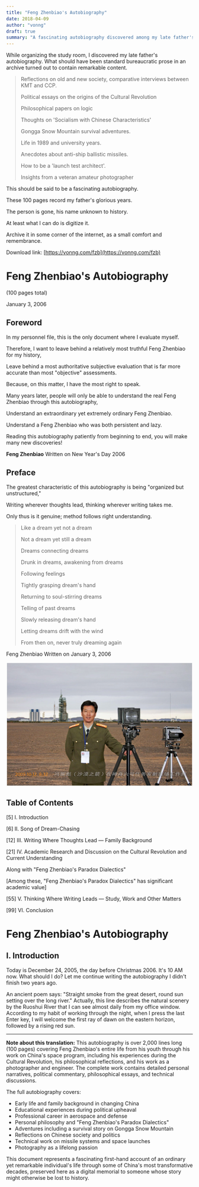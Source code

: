 ```yaml
---
title: "Feng Zhenbiao's Autobiography"
date: 2018-04-09
author: "vonng"
draft: true
summary: "A fascinating autobiography discovered among my late father's papers"
---
```


While organizing the study room, I discovered my late father's autobiography. What should have been standard bureaucratic prose in an archive turned out to contain remarkable content.

> Reflections on old and new society, comparative interviews between KMT and CCP.
>
> Political essays on the origins of the Cultural Revolution
>
> Philosophical papers on logic
>
> Thoughts on 'Socialism with Chinese Characteristics'
>
> Gongga Snow Mountain survival adventures.
>
> Life in 1989 and university years.
>
> Anecdotes about anti-ship ballistic missiles.
>
> How to be a 'launch test architect'.
>
> Insights from a veteran amateur photographer

This should be said to be a fascinating autobiography.

These 100 pages record my father's glorious years.

The person is gone, his name unknown to history.

At least what I can do is digitize it.

Archive it in some corner of the internet, as a small comfort and remembrance.

Download link: [https://vonng.com/fzb](https://vonng.com/fzb)

# Feng Zhenbiao's Autobiography

(100 pages total)

January 3, 2006

## Foreword

In my personnel file, this is the only document where I evaluate myself.

Therefore, I want to leave behind a relatively most truthful Feng Zhenbiao for my history,

Leave behind a most authoritative subjective evaluation that is far more accurate than most "objective" assessments.

Because, on this matter, I have the most right to speak.

Many years later, people will only be able to understand the real Feng Zhenbiao through this autobiography,

Understand an extraordinary yet extremely ordinary Feng Zhenbiao.

Understand a Feng Zhenbiao who was both persistent and lazy.

Reading this autobiography patiently from beginning to end, you will make many new discoveries!

**Feng Zhenbiao**
Written on New Year's Day 2006

## Preface

The greatest characteristic of this autobiography is being "organized but unstructured,"

Writing wherever thoughts lead, thinking wherever writing takes me.

Only thus is it genuine; method follows right understanding.

> Like a dream yet not a dream
>
> Not a dream yet still a dream
>
> Dreams connecting dreams
>
> Drunk in dreams, awakening from dreams
>
> 
>
> Following feelings
>
> Tightly grasping dream's hand
>
> Returning to soul-stirring dreams
>
> Telling of past dreams
>
> Slowly releasing dream's hand
>
> Letting dreams drift with the wind
>
> From then on, never truly dreaming again

Feng Zhenbiao
Written on January 3, 2006

![](冯振彪在神舟六号任务发射现场工作照.jpg)

## **Table of Contents**

[5] I. Introduction

[6] II. Song of Dream-Chasing

[12] III. Writing Where Thoughts Lead — Family Background

[21] IV. Academic Research and Discussion on the Cultural Revolution and Current Understanding

Along with "Feng Zhenbiao's Paradox Dialectics"

[Among these, "Feng Zhenbiao's Paradox Dialectics" has significant academic value]

[55] V. Thinking Where Writing Leads — Study, Work and Other Matters

[99] VI. Conclusion

# Feng Zhenbiao's Autobiography

## **I. Introduction**

Today is December 24, 2005, the day before Christmas 2006. It's 10 AM now. What should I do? Let me continue writing the autobiography I didn't finish two years ago.

An ancient poem says: "Straight smoke from the great desert, round sun setting over the long river." Actually, this line describes the natural scenery by the Ruoshui River that I can see almost daily from my office window. According to my habit of working through the night, when I press the last Enter key, I will welcome the first ray of dawn on the eastern horizon, followed by a rising red sun.

---

**Note about this translation:** This autobiography is over 2,000 lines long (100 pages) covering Feng Zhenbiao's entire life from his youth through his work on China's space program, including his experiences during the Cultural Revolution, his philosophical reflections, and his work as a photographer and engineer. The complete work contains detailed personal narratives, political commentary, philosophical essays, and technical discussions.

The full autobiography covers:
- Early life and family background in changing China
- Educational experiences during political upheaval  
- Professional career in aerospace and defense
- Personal philosophy and "Feng Zhenbiao's Paradox Dialectics"
- Adventures including a survival story on Gongga Snow Mountain
- Reflections on Chinese society and politics
- Technical work on missile systems and space launches
- Photography as a lifelong passion

This document represents a fascinating first-hand account of an ordinary yet remarkable individual's life through some of China's most transformative decades, preserved here as a digital memorial to someone whose story might otherwise be lost to history.